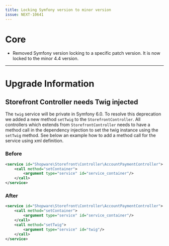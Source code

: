 ```yaml
---
title: Locking Symfony version to minor version
issue: NEXT-10641
---
```

# Core
* Removed Symfony version locking to a specific patch version. It is now locked to the minor 4.4 version.
___
# Upgrade Information

## Storefront Controller needs Twig injected

The `twig` service will be private in Symfony 6.0. To resolve this deprecation we added a new method `setTwig` to the `StorefrontController`.
All controllers which extends from `StorefrontController` needs to have a method call in the dependency injection to set the twig instance using the `setTwig` method.
See below an example how to add a method call for the service using xml definition.

### Before

```xml
<service id="Shopware\Storefront\Controller\AccountPaymentController">
    <call method="setContainer">
        <argument type="service" id="service_container"/>
    </call>
</service>
```

### After

```xml
<service id="Shopware\Storefront\Controller\AccountPaymentController">
    <call method="setContainer">
        <argument type="service" id="service_container"/>
    </call>
    <call method="setTwig">
        <argument type="service" id="twig"/>
    </call>
</service>
```
